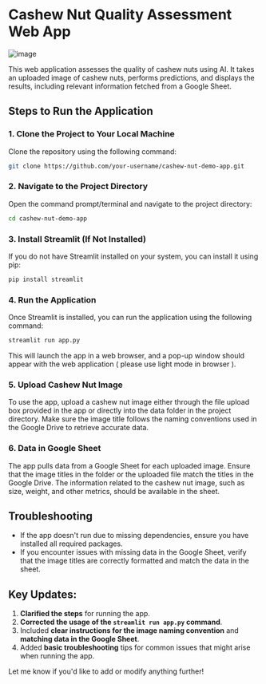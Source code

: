# Cashew Nut Quality Assessment Web App

![image](https://github.com/user-attachments/assets/9f3f4ab5-b40b-42b7-a892-d3cb24dd3963)

This web application assesses the quality of cashew nuts using AI. It takes an uploaded image of cashew nuts, performs predictions, and displays the results, including relevant information fetched from a Google Sheet.

## Steps to Run the Application

### 1. Clone the Project to Your Local Machine
Clone the repository using the following command:

```bash
git clone https://github.com/your-username/cashew-nut-demo-app.git
```
### 2. Navigate to the Project Directory
Open the command prompt/terminal and navigate to the project directory:

```bash
cd cashew-nut-demo-app
```
### 3. Install Streamlit (If Not Installed)
If you do not have Streamlit installed on your system, you can install it using pip:

```bash
pip install streamlit
```

### 4. Run the Application
Once Streamlit is installed, you can run the application using the following command:

```bash
streamlit run app.py
```

This will launch the app in a web browser, and a pop-up window should appear with the web application ( please use light mode in browser ).

### 5. Upload Cashew Nut Image
To use the app, upload a cashew nut image either through the file upload box provided in the app or directly into the data folder in the project directory. Make sure the image title follows the naming conventions used in the Google Drive to retrieve accurate data.

### 6. Data in Google Sheet
The app pulls data from a Google Sheet for each uploaded image. Ensure that the image titles in the folder or the uploaded file match the titles in the Google Drive. The information related to the cashew nut image, such as size, weight, and other metrics, should be available in the sheet.

## Troubleshooting
- If the app doesn't run due to missing dependencies, ensure you have installed all required packages.
- If you encounter issues with missing data in the Google Sheet, verify that the image titles are correctly formatted and match the data in the sheet.

## Key Updates:
1. **Clarified the steps** for running the app.
2. **Corrected the usage of the `streamlit run app.py` command**.
3. Included **clear instructions for the image naming convention** and **matching data in the Google Sheet**.
4. Added **basic troubleshooting** tips for common issues that might arise when running the app.
   

Let me know if you'd like to add or modify anything further!
